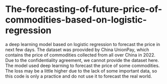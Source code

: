 # The-forecasting-of-future-price-of-commodities-based-on-logistic-regression
a deep learning model based on logistic regression to forecast the price in next few days. 
The dataset was proovided by China UnionPay, which contains the price of commodities collected from all over China in 2022. Due to the confidentiality agreement, we cannot provide the dataset here.
The model used deep learning to forecast the price of some commodities. The loss may be a little higher due to the lack of some important data, so this code is only a practice and do not use it to forecast the real world.
